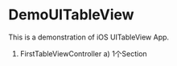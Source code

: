 # DemoUITableView
This is a demonstration of iOS UITableView App.

1. FirstTableViewController
   a) 1个Section
